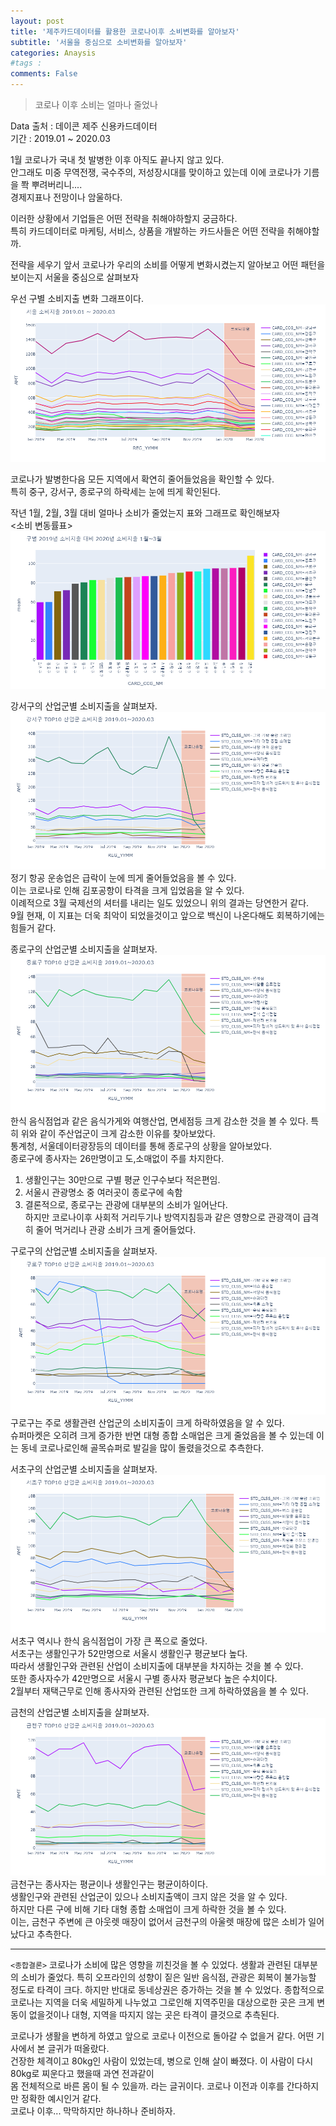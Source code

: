 ```yaml
---
layout: post
title: '제주카드데이터를 활용한 코로나이후 소비변화를 알아보자'
subtitle: '서울을 중심으로 소비변화를 알아보자'
categories: Anaysis
#tags : 
comments: False
---
```

>코로나 이후 소비는 얼마나 줄었나  

Data 출처 : 데이콘 제주 신용카드데이터  
기간 : 2019.01 ~ 2020.03  

1월 코로나가 국내 첫 발병한 이후 아직도 끝나지 않고 있다.  
안그래도 미중 무역전쟁, 국수주의, 저성장시대를 맞이하고 있는데 이에 코로나가 기름을 쫙 뿌려버리니....  
경제지표나 전망이나 암울하다.  

이러한 상황에서 기업들은 어떤 전략을 취해야하할지 궁금하다.  
특히 카드데이터로 마케팅, 서비스, 상품을 개발하는 카드사들은 어떤 전략을 취해야할까.  

전략을 세우기 앞서 코로나가 우리의 소비를 어떻게 변화시켰는지 알아보고 어떤 패턴을 보이는지 서울을 중심으로 살펴보자  

우선 구별 소비지출 변화 그래프이다.  
![서울지표](../assets/img/jeju_card/9_13_1.png)  

코로나가 발병한다음 모든 지역에서 확연히 줄어들었음을 확인할 수 있다.  
특히 중구, 강서구, 종로구의 하락세는 눈에 띄게 확인된다.     

작년 1월, 2월, 3월 대비 얼마나 소비가 줄었는지 표와 그래프로 확인해보자  
<소비 변동률표>  
![변동률표](../assets/img/jeju_card/9_13_3.png)  

강서구의 산업군별 소비지출을 살펴보자.  
![강서구](../assets/img/jeju_card/9_13_4.png)  
정기 항공 운송업은 급락이 눈에 띄게 줄어들었음을 볼 수 있다.   
이는 코로나로 인해 김포공항이 타격을 크게 입었음을 알 수 있다.     
이례적으로 3월 국제선의 셔터를 내리는 일도 있었으니 위의 결과는 당연한거 같다.  
9월 현재, 이 지표는 더욱 최악이 되었을것이고 앞으로 백신이 나온다해도 회복하기에는 힘들거 같다.   

종로구의 산업군별 소비지출을 살펴보자.  
![종로구](../assets/img/jeju_card/9_13_5.png)  
한식 음식점업과 같은 음식가게와 여행산업, 면세점등 크게 감소한 것을 볼 수 있다. 특히 위와 같이 주산업군이 크게 감소한 이유를 찾아보았다.   
통계청, 서울데이터광장등의 데이터를 통해 종로구의 상황을 알아보았다.  
종로구에 종사자는 26만명이고 도,소매없이 주를 차지한다.  
1. 생활인구는 30만으로 구별 평균 인구수보다 적은편임.  
2. 서울시 관광명소 중 여러곳이 종로구에 속함  
3. 결론적으로, 종로구는 관광에 대부분의 소비가 일어난다.    
하지만 코로나이후 사회적 거리두기나 방역지침등과 같은 영향으로 관광객이 급격히 줄어 먹거리나 관광 소비가 크게 줄어들었다.  

구로구의 산업군별 소비지출을 살펴보자.  
![구로구](../assets/img/jeju_card/9_13_6.png)  
구로구는 주로 생활관련 산업군의 소비지출이 크게 하락하였음을 알 수 있다.  
슈퍼마켓은 오히려 크게 증가한 반면 대형 종합 소매업은 크게 줄었음을 볼 수 있는데 이는 동네 코로나로인해 골목슈퍼로 발길을 많이 돌렸을것으로 추측한다.  

서초구의 산업군별 소비지출을 살펴보자.  
![서초구](../assets/img/jeju_card/9_13_7.png)  
서초구 역시나 한식 음식점업이 가장 큰 폭으로 줄었다.  
서초구는 생활인구가 52만명으로 서울시 생활인구 평균보다 높다.   
따라서 생활인구와 관련된 산업이 소비지출에 대부분을 차지하는 것을 볼 수 있다.  
또한 종사자수가 42만명으로 서울시 구별 종사자 평균보다 높은 수치이다.  
2월부터 재택근무로 인해 종사자와 관련된 산업또한 크게 하락하였음을 볼 수 있다.  

금천의 산업군별 소비지출을 살펴보자.  
![금천구](../assets/img/jeju_card/9_13_8.png)  
금천구는 종사자는 평균이나 생활인구는 평균이하이다.  
생활인구와 관련된 산업군이 있으나 소비지출액이 크지 않은 것을 알 수 있다.  
하지만 다른 구에 비해 기타 대형 종합 소매업이 크게 하락한 것을 볼 수 있다.  
이는, 금천구 주변에 큰 아웃렛 매장이 없어서 금천구의 아울렛 매장에 많은 소비가 일어났다고 추측한다.  

---------

`<종합결론>`
코로나가 소비에 많은 영향을 끼친것을 볼 수 있었다. 생활과 관련된 대부분의 소비가 줄었다. 특히 오프라인의 성향이 짙은 일반 음식점, 관광은 회복이 불가능할 정도로 타격이 크다. 
하지만 반대로 동네상권은 증가하는 것을 볼 수 있었다. 종합적으로 코로나는 지역을 더욱 세밀하게 나누었고 그로인해 지역주민을 대상으로한 곳은 크게 변동이 없을것이나 대형, 지역을 따지지 않는 곳은 타격이 클것으로 추측된다.  


코로나가 생활을 변하게 하였고 앞으로 코로나 이전으로 돌아갈 수 없을거 같다. 어떤 기사에서 본 글귀가 떠올랐다.  
건장한 체격이고 80kg인 사람이 있었는데, 병으로 인해 살이 빠졌다. 이 사람이 다시 80kg로 찌운다고 했을때 과연 전과같이  
몸 전체적으로 바른 몸이 될 수 있을까. 라는 글귀이다. 코로나 이전과 이후를 간다하지만 정확한 예시인거 같다.  
코로나 이후... 막막하지만 하나하나 준비하자.
